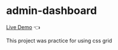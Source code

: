 # admin-dashboard

[Live Demo](https://jyrexronaldo.github.io/admin-dashboard/) :point_left:

This project was practice for using css grid